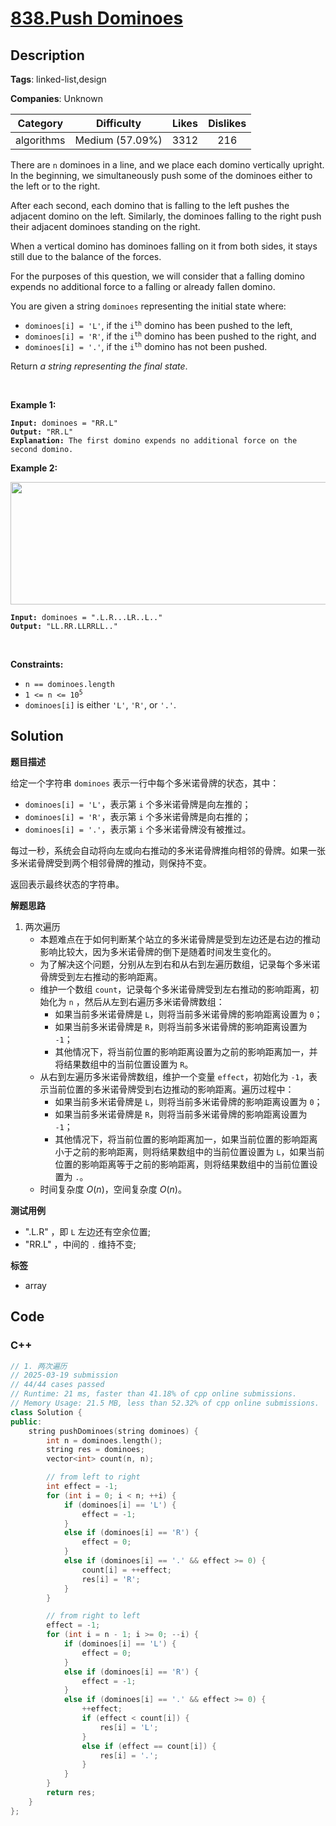 # [838.Push Dominoes](https://leetcode.com/problems/push-dominoes/description/)

## Description

**Tags**: linked-list,design

**Companies**: Unknown

|  Category  |   Difficulty    | Likes | Dislikes |
| :--------: | :-------------: | :---: | :------: |
| algorithms | Medium (57.09%) | 3312  |   216    |

<p>There are <code>n</code> dominoes in a line, and we place each domino vertically upright. In the beginning, we simultaneously push some of the dominoes either to the left or to the right.</p>
<p>After each second, each domino that is falling to the left pushes the adjacent domino on the left. Similarly, the dominoes falling to the right push their adjacent dominoes standing on the right.</p>
<p>When a vertical domino has dominoes falling on it from both sides, it stays still due to the balance of the forces.</p>
<p>For the purposes of this question, we will consider that a falling domino expends no additional force to a falling or already fallen domino.</p>
<p>You are given a string <code>dominoes</code> representing the initial state where:</p>
<ul>
  <li><code>dominoes[i] = &#39;L&#39;</code>, if the <code>i<sup>th</sup></code> domino has been pushed to the left,</li>
  <li><code>dominoes[i] = &#39;R&#39;</code>, if the <code>i<sup>th</sup></code> domino has been pushed to the right, and</li>
  <li><code>dominoes[i] = &#39;.&#39;</code>, if the <code>i<sup>th</sup></code> domino has not been pushed.</li>
</ul>
<p>Return <em>a string representing the final state</em>.</p>
<p>&nbsp;</p>
<p><strong class="example">Example 1:</strong></p>
<pre><code><strong>Input:</strong> dominoes = &quot;RR.L&quot;
<strong>Output:</strong> &quot;RR.L&quot;
<strong>Explanation:</strong> The first domino expends no additional force on the second domino.</code></pre>
<p><strong class="example">Example 2:</strong></p>
<img alt="" src="https://s3-lc-upload.s3.amazonaws.com/uploads/2018/05/18/domino.png" style="height: 196px; width: 512px;" />
<pre><code><strong>Input:</strong> dominoes = &quot;.L.R...LR..L..&quot;
<strong>Output:</strong> &quot;LL.RR.LLRRLL..&quot;</code></pre>
<p>&nbsp;</p>
<p><strong>Constraints:</strong></p>
<ul>
  <li><code>n == dominoes.length</code></li>
  <li><code>1 &lt;= n &lt;= 10<sup>5</sup></code></li>
  <li><code>dominoes[i]</code> is either <code>&#39;L&#39;</code>, <code>&#39;R&#39;</code>, or <code>&#39;.&#39;</code>.</li>
</ul>

## Solution

**题目描述**

给定一个字符串 `dominoes` 表示一行中每个多米诺骨牌的状态，其中：

- `dominoes[i] = 'L'`，表示第 `i` 个多米诺骨牌是向左推的；
- `dominoes[i] = 'R'`，表示第 `i` 个多米诺骨牌是向右推的；
- `dominoes[i] = '.'`，表示第 `i` 个多米诺骨牌没有被推过。

每过一秒，系统会自动将向左或向右推动的多米诺骨牌推向相邻的骨牌。如果一张多米诺骨牌受到两个相邻骨牌的推动，则保持不变。

返回表示最终状态的字符串。

**解题思路**

1. 两次遍历
   - 本题难点在于如何判断某个站立的多米诺骨牌是受到左边还是右边的推动影响比较大，因为多米诺骨牌的倒下是随着时间发生变化的。
   - 为了解决这个问题，分别从左到右和从右到左遍历数组，记录每个多米诺骨牌受到左右推动的影响距离。
   - 维护一个数组 `count`，记录每个多米诺骨牌受到左右推动的影响距离，初始化为 `n` ，然后从左到右遍历多米诺骨牌数组：
     - 如果当前多米诺骨牌是 `L`，则将当前多米诺骨牌的影响距离设置为 `0`；
     - 如果当前多米诺骨牌是 `R`，则将当前多米诺骨牌的影响距离设置为 `-1`；
     - 其他情况下，将当前位置的影响距离设置为之前的影响距离加一，并将结果数组中的当前位置设置为 `R`。
   - 从右到左遍历多米诺骨牌数组，维护一个变量 `effect`，初始化为 `-1`，表示当前位置的多米诺骨牌受到右边推动的影响距离。遍历过程中：
     - 如果当前多米诺骨牌是 `L`，则将当前多米诺骨牌的影响距离设置为 `0`；
     - 如果当前多米诺骨牌是 `R`，则将当前多米诺骨牌的影响距离设置为 `-1`；
     - 其他情况下，将当前位置的影响距离加一，如果当前位置的影响距离小于之前的影响距离，则将结果数组中的当前位置设置为 `L`，如果当前位置的影响距离等于之前的影响距离，则将结果数组中的当前位置设置为 `.`。
   - 时间复杂度 $O(n)$，空间复杂度 $O(n)$。

**测试用例**

- ".L.R" ，即 `L` 左边还有空余位置;
- "RR.L" ，中间的 `.` 维持不变;

**标签**

- array

<!-- code start -->
## Code

### C++

```cpp
// 1. 两次遍历
// 2025-03-19 submission
// 44/44 cases passed
// Runtime: 21 ms, faster than 41.18% of cpp online submissions.
// Memory Usage: 21.5 MB, less than 52.32% of cpp online submissions.
class Solution {
public:
    string pushDominoes(string dominoes) {
        int n = dominoes.length();
        string res = dominoes;
        vector<int> count(n, n);

        // from left to right
        int effect = -1;
        for (int i = 0; i < n; ++i) {
            if (dominoes[i] == 'L') {
                effect = -1;
            }
            else if (dominoes[i] == 'R') {
                effect = 0;
            }
            else if (dominoes[i] == '.' && effect >= 0) {
                count[i] = ++effect;
                res[i] = 'R';
            }
        }

        // from right to left
        effect = -1;
        for (int i = n - 1; i >= 0; --i) {
            if (dominoes[i] == 'L') {
                effect = 0;
            }
            else if (dominoes[i] == 'R') {
                effect = -1;
            }
            else if (dominoes[i] == '.' && effect >= 0) {
                ++effect;
                if (effect < count[i]) {
                    res[i] = 'L';
                }
                else if (effect == count[i]) {
                    res[i] = '.';
                }
            }
        }
        return res;
    }
};
```

<!-- code end -->
